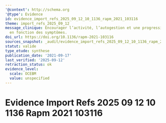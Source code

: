 ```yaml
---
'@context': http://schema.org
'@type': Evidence
id: evidence_import_refs_2025_09_12_10_1136_rapm_2021_103116
theme: import_refs_2025_09_12
message_clinique: Encourager l’activité, l’autogestion et une progression graduée
  en fonction des symptômes.
doi_url: https://doi.org/10.1136/rapm-2021-103116
sources_snapshot: _audit/evidence_import_refs_2025_09_12_10_1136_rapm_2021_103116.json
statut: valide
type_etude: synthese
publication_date: '2021-09-17'
last_verified: '2025-09-12'
retraction_status: ok
evidence_level:
  scale: OCEBM
  value: unspecified
---
```

# Evidence Import Refs 2025 09 12 10 1136 Rapm 2021 103116

